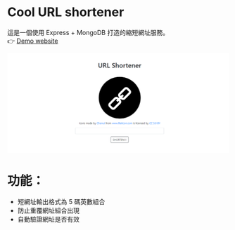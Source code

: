 # Cool URL shortener
這是一個使用 Express + MongoDB 打造的縮短網址服務。  
👉 [Demo website](https://cool-url-shortener.herokuapp.com/)  

![畫面截圖](https://github.com/Lianginger/url-shortener/blob/master/cool-rul-shortener.png)

# 功能：
- 短網址輸出格式為 5 碼英數組合
- 防止重覆網址組合出現
- 自動驗證網址是否有效